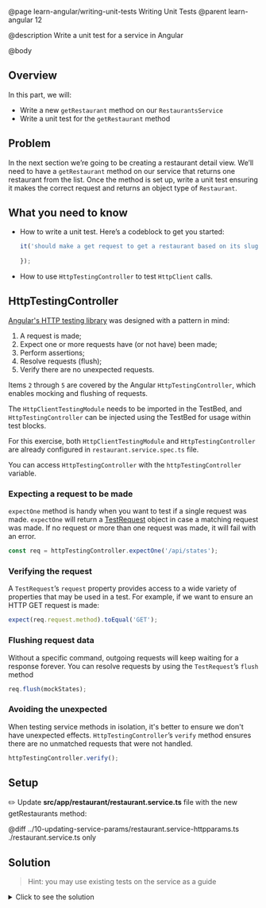 @page learn-angular/writing-unit-tests Writing Unit Tests
@parent learn-angular 12

@description Write a unit test for a service in Angular

@body

## Overview

In this part, we will:

- Write a new `getRestaurant` method on our `RestaurantsService`
- Write a unit test for the `getRestaurant` method

## Problem

In the next section we’re going to be creating a restaurant detail view. We’ll need to have a `getRestaurant` method on our service that returns one restaurant from the list. Once the method is set up, write a unit test ensuring it makes the correct request and returns an object type of `Restaurant`.

## What you need to know

- How to write a unit test. Here’s a codeblock to get you started:

  ```typescript
  it('should make a get request to get a restaurant based on its slug', () => {
    
  });
  ```

- How to use `HttpTestingController` to test `HttpClient` calls.

## HttpTestingController

<a href="https://angular.io/guide/http-test-requests">Angular's HTTP testing library</a> was designed with a pattern in mind:

1. A request is made;
2. Expect one or more requests have (or not have) been made;
3. Perform assertions;
4. Resolve requests (flush);
5. Verify there are no unexpected requests.

Items `2` through `5` are covered by the Angular `HttpTestingController`, which enables mocking and flushing of requests.

The `HttpClientTestingModule` needs to be imported in the TestBed, and `HttpTestingController` can be injected using the TestBed for usage within test blocks.

For this exercise, both `HttpClientTestingModule` and `HttpTestingController` are already configured in `restaurant.service.spec.ts` file.

You can access `HttpTestingController` with the `httpTestingController` variable.

### Expecting a request to be made
`expectOne` method is handy when you want to test if a single request was made. `expectOne` will return a <a href="https://angular.io/api/common/http/testing/TestRequest">TestRequest</a> object in case a matching request was made. If no request or more than one request was made, it will fail with an error.

```typescript
const req = httpTestingController.expectOne('/api/states');
```

### Verifying the request
A `TestRequest`’s `request` property provides access to a wide variety of properties that may be used in a test. For example, if we want to ensure an HTTP GET request is made:

```typescript
expect(req.request.method).toEqual('GET');
```

### Flushing request data
Without a specific command, outgoing requests will keep waiting for a response forever. You can resolve requests by using the `TestRequest`’s `flush` method

```typescript
req.flush(mockStates);
```

### Avoiding the unexpected
When testing service methods in isolation, it's better to ensure we don't have unexpected effects. `HttpTestingController`’s `verify` method ensures there are no unmatched requests that were not handled.

```typescript
httpTestingController.verify();
```

## Setup

✏️ Update **src/app/restaurant/restaurant.service.ts** file with the new getRestaurants method:

@diff ../10-updating-service-params/restaurant.service-httpparams.ts ./restaurant.service.ts only

## Solution

> Hint: you may use existing tests on the service as a guide

<details>
<summary>Click to see the solution</summary>
✏️ Update **src/app/restaurant/restaurant.service.spec.ts**

@diff ../10-updating-service-params/restaurant.service-httpparams.spec.ts ./restaurant.service.spec-withrestaurant.ts only

</details>

